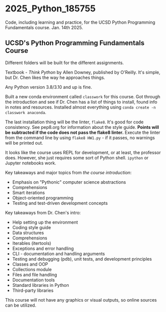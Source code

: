 # 2025_Python_185755
Code, including learning and practice, for the UCSD Python Programming Fundamentals course. Jan. 14th 2025.

##   UCSD's Python Programming Fundamentals Course

Different folders will be built for the different assignments.

Textbook - *Think Python* by Allen Downey, published by O'Reilly. It's simple, but Dr. Chen likes the way he approaches things.

Any Python version 3.8/3.10 and up is fine.

Built a new conda environment called `classwork` for this course. Got through the introduction and see if Dr. Chen has a list of things to install, found info in notes and resources. Installed almost everything using `conda create -n classwork anaconda`.

The last installation thing will be the linter, `flake8`. It's good for code consistency. See pep8.org for information about the style guide. **Points will be subtracted if the code does not pass the flake8 linter.** Execute the linter from the command line by using `flake8 HW1.py` - if it passes, no warnings will be printed out.

It looks like the course uses REPL for development, or at least, the professor does. However, she just requires some sort of Python shell. `ipython` or Jupyter notebooks work.

Key takeaways and major topics from *the course introduction*:
* Emphasis on "Pythonic" computer science abstractions
* Comprehensions
* Smart iterations
* Object-oriented programming
* Testing and test-driven development concepts

Key takeaways from Dr. Chen's intro:
* Help setting up the environment
* Coding style guide
* Data structures
* Comprehensions
* Iterables (itertools)
* Exceptions and error handling
* CLI - documentation and handling arguments
* Testing and debugging (pdb), unit tests, and development principles
* Classes and OOP
* Collections module
* Files and file handling
* Documentation tools
* Standard libraries in Python
* Third-party libraries

This course will not have any graphics or visual outputs, so online sources can be utilized.